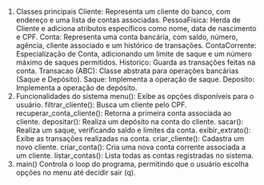 1. Classes principais
Cliente: Representa um cliente do banco, com endereço e uma lista de contas associadas.
PessoaFisica: Herda de Cliente e adiciona atributos específicos como nome, data de nascimento e CPF.
Conta: Representa uma conta bancária, com saldo, número, agência, cliente associado e um histórico de transações.
ContaCorrente: Especialização de Conta, adicionando um limite de saque e um número máximo de saques permitidos.
Historico: Guarda as transações feitas na conta.
Transacao (ABC): Classe abstrata para operações bancárias (Saque e Depósito).
Saque: Implementa a operação de saque.
Deposito: Implementa a operação de depósito.
2. Funcionalidades do sistema
menu(): Exibe as opções disponíveis para o usuário.
filtrar_cliente(): Busca um cliente pelo CPF.
recuperar_conta_cliente(): Retorna a primeira conta associada ao cliente.
depositar(): Realiza um depósito na conta do cliente.
sacar(): Realiza um saque, verificando saldo e limites da conta.
exibir_extrato(): Exibe as transações realizadas na conta.
criar_cliente(): Cadastra um novo cliente.
criar_conta(): Cria uma nova conta corrente associada a um cliente.
listar_contas(): Lista todas as contas registradas no sistema.
3. main()
Controla o loop do programa, permitindo que o usuário escolha opções no menu até decidir sair (q).
